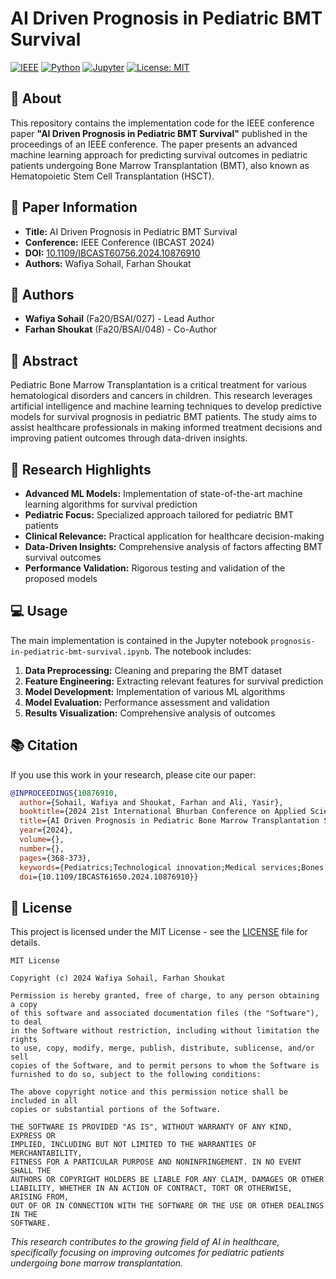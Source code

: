 # AI Driven Prognosis in Pediatric BMT Survival

[![IEEE](https://img.shields.io/badge/IEEE-Conference%20Paper-blue)](https://ieeexplore.ieee.org/document/10876910)
[![Python](https://img.shields.io/badge/Python-3.x-brightgreen)](https://www.python.org/)
[![Jupyter](https://img.shields.io/badge/Jupyter-Notebook-orange)](https://jupyter.org/)
[![License: MIT](https://img.shields.io/badge/License-MIT-yellow.svg)](https://opensource.org/licenses/MIT)

## 📖 About

This repository contains the implementation code for the IEEE conference paper **"AI Driven Prognosis in Pediatric BMT Survival"** published in the proceedings of an IEEE conference. The paper presents an advanced machine learning approach for predicting survival outcomes in pediatric patients undergoing Bone Marrow Transplantation (BMT), also known as Hematopoietic Stem Cell Transplantation (HSCT).

## 🔗 Paper Information

- **Title:** AI Driven Prognosis in Pediatric BMT Survival
- **Conference:** IEEE Conference (IBCAST 2024)
- **DOI:** [10.1109/IBCAST60756.2024.10876910](https://ieeexplore.ieee.org/document/10876910)
- **Authors:** Wafiya Sohail, Farhan Shoukat

## 👥 Authors

- **Wafiya Sohail** (Fa20/BSAI/027) - Lead Author
- **Farhan Shoukat** (Fa20/BSAI/048) - Co-Author

## 🎯 Abstract

Pediatric Bone Marrow Transplantation is a critical treatment for various hematological disorders and cancers in children. This research leverages artificial intelligence and machine learning techniques to develop predictive models for survival prognosis in pediatric BMT patients. The study aims to assist healthcare professionals in making informed treatment decisions and improving patient outcomes through data-driven insights.

## 🔬 Research Highlights

- **Advanced ML Models:** Implementation of state-of-the-art machine learning algorithms for survival prediction
- **Pediatric Focus:** Specialized approach tailored for pediatric BMT patients
- **Clinical Relevance:** Practical application for healthcare decision-making
- **Data-Driven Insights:** Comprehensive analysis of factors affecting BMT survival outcomes
- **Performance Validation:** Rigorous testing and validation of the proposed models


## 💻 Usage

The main implementation is contained in the Jupyter notebook `prognosis-in-pediatric-bmt-survival.ipynb`. The notebook includes:

1. **Data Preprocessing:** Cleaning and preparing the BMT dataset
2. **Feature Engineering:** Extracting relevant features for survival prediction
3. **Model Development:** Implementation of various ML algorithms
4. **Model Evaluation:** Performance assessment and validation
5. **Results Visualization:** Comprehensive analysis of outcomes

## 📚 Citation

If you use this work in your research, please cite our paper:

```bibtex
@INPROCEEDINGS{10876910,
  author={Sohail, Wafiya and Shoukat, Farhan and Ali, Yasir},
  booktitle={2024 21st International Bhurban Conference on Applied Sciences and Technology (IBCAST)}, 
  title={AI Driven Prognosis in Pediatric Bone Marrow Transplantation Survival}, 
  year={2024},
  volume={},
  number={},
  pages={368-373},
  keywords={Pediatrics;Technological innovation;Medical services;Bones;Probabilistic logic;Vectors;Artificial intelligence;Prognostics and health management;Random forests;Mutual information;Machine learning;Pediatric BMT;Borderline SMOTE;Mutual information;Hyperparameter Optimization;XGBoost},
  doi={10.1109/IBCAST61650.2024.10876910}}
```

## 📄 License

This project is licensed under the MIT License - see the [LICENSE](LICENSE) file for details.

```
MIT License

Copyright (c) 2024 Wafiya Sohail, Farhan Shoukat

Permission is hereby granted, free of charge, to any person obtaining a copy
of this software and associated documentation files (the "Software"), to deal
in the Software without restriction, including without limitation the rights
to use, copy, modify, merge, publish, distribute, sublicense, and/or sell
copies of the Software, and to permit persons to whom the Software is
furnished to do so, subject to the following conditions:

The above copyright notice and this permission notice shall be included in all
copies or substantial portions of the Software.

THE SOFTWARE IS PROVIDED "AS IS", WITHOUT WARRANTY OF ANY KIND, EXPRESS OR
IMPLIED, INCLUDING BUT NOT LIMITED TO THE WARRANTIES OF MERCHANTABILITY,
FITNESS FOR A PARTICULAR PURPOSE AND NONINFRINGEMENT. IN NO EVENT SHALL THE
AUTHORS OR COPYRIGHT HOLDERS BE LIABLE FOR ANY CLAIM, DAMAGES OR OTHER
LIABILITY, WHETHER IN AN ACTION OF CONTRACT, TORT OR OTHERWISE, ARISING FROM,
OUT OF OR IN CONNECTION WITH THE SOFTWARE OR THE USE OR OTHER DEALINGS IN THE
SOFTWARE.
```


*This research contributes to the growing field of AI in healthcare, specifically focusing on improving outcomes for pediatric patients undergoing bone marrow transplantation.*
